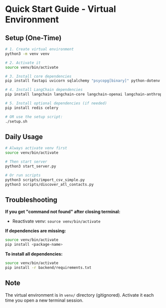 # Quick Start Guide - Virtual Environment

## Setup (One-Time)

```bash
# 1. Create virtual environment
python3 -m venv venv

# 2. Activate it
source venv/bin/activate

# 3. Install core dependencies
pip install fastapi uvicorn sqlalchemy "psycopg[binary]" python-dotenv httpx beautifulsoup4 requests pydantic

# 4. Install LangChain dependencies
pip install langchain langchain-core langchain-openai langchain-anthropic langchain-community langgraph

# 5. Install optional dependencies (if needed)
pip install redis celery

# OR use the setup script:
./setup.sh
```

## Daily Usage

```bash
# Always activate venv first
source venv/bin/activate

# Then start server
python3 start_server.py

# Or run scripts
python3 scripts/import_csv_simple.py
python3 scripts/discover_atl_contacts.py
```

## Troubleshooting

**If you get "command not found" after closing terminal:**
- Reactivate venv: `source venv/bin/activate`

**If dependencies are missing:**
```bash
source venv/bin/activate
pip install <package-name>
```

**To install all dependencies:**
```bash
source venv/bin/activate
pip install -r backend/requirements.txt
```

## Note

The virtual environment is in `venv/` directory (gitignored).
Activate it each time you open a new terminal session.


